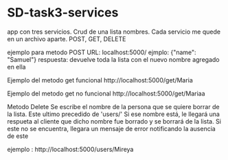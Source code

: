 # SD-task3-services
app con tres servicios. Crud de una lista nombres. Cada servicio me quede en un archivo aparte.  POST, GET, DELETE

ejemplo para metodo POST
URL:  localhost:5000/
ejmplo: {"name": "Samuel"}
respuesta: devuelve toda la lista con el nuevo nombre agregado en ella

Ejemplo del metodo get funcional
http://localhost:5000/get/Maria

Ejemplo del metodo get no funcional
http://localhost:5000/get/Mariaa

Metodo Delete
Se escribe el nombre de la persona que se quiere borrar de la lista. Este ultimo precedido de 'users/'
Si ese nombre está, le llegará una respueta al cliente que dicho nombre fue borrado y se borrará de la lista.
Si este no se encuentra, llegara un mensaje de error notificando la ausencia de este

ejemplo :
http://localhost:5000/users/Mireya


